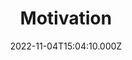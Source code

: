 ---
title: Motivation
date: 2022-11-04T15:04:10.000Z
description: Articles to motivate and inspire you.
display: true
---